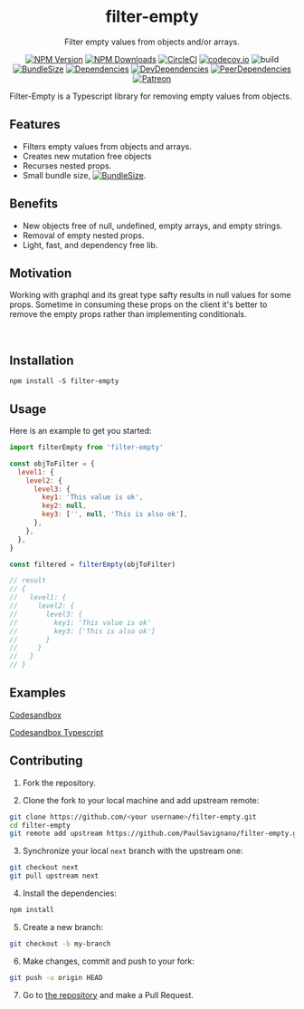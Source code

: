 <h1 align="center">filter-empty</h1>

<div align="center">
Filter empty values from objects and/or arrays.

[![NPM Version](https://img.shields.io/npm/v/filter-empty.svg?style=flat)](https://www.npmjs.com/package/filter-empty)
[![NPM Downloads](https://img.shields.io/npm/dm/filter-empty.svg?style=flat)](https://npmcharts.com/compare/filter-empty?minimal=true)
[![CircleCI](https://img.shields.io/circleci/build/github/PaulSavignano/filter-empty/master.svg)](https://circleci.com/gh/PaulSavignano/filter-empty/tree/master)
[![codecov.io](https://codecov.io/gh/PaulSavignano/filter-empty/branch/master/graph/badge.svg)](https://codecov.io/gh/PaulSavignano/filter-empty)
![build](https://github.com/PaulSavignano/filter-empty/workflows/release/badge.svg)
[![BundleSize](https://img.shields.io/bundlephobia/minzip/filter-empty.svg)](https://bundlephobia.com/result?p=filter-empty)
[![Dependencies](https://david-dm.org/PaulSavignano/filter-empty/master/status.svg)](https://david-dm.org/PaulSavignano/filter-empty/master)
[![DevDependencies](https://david-dm.org/PaulSavignano/filter-empty/master/dev-status.svg)](https://david-dm.org/PaulSavignano/filter-empty/master?type=dev)
[![PeerDependencies](https://david-dm.org/PaulSavignano/filter-empty/master/peer-status.svg)](https://david-dm.org/PaulSavignano/filter-empty/master?type=peer)
[![Patreon](https://img.shields.io/badge/patreon-support%20the%20author-blue.svg)](https://www.patreon.com/PaulSavignano)

</div>

Filter-Empty is a Typescript library for removing empty values from objects.

## Features

- Filters empty values from objects and arrays.
- Creates new mutation free objects
- Recurses nested props.
- Small bundle size, [![BundleSize](https://img.shields.io/bundlephobia/minzip/filter-empty.svg)](https://bundlephobia.com/result?p=filter-empty).

## Benefits

- New objects free of null, undefined, empty arrays, and empty strings.
- Removal of empty nested props.
- Light, fast, and dependency free lib.

## Motivation

Working with graphql and its great type safty results in null values for some props. Sometime in consuming these props on the client it's better to remove the empty props rather than implementing conditionals.

<br />

## Installation

```
npm install -S filter-empty
```

## Usage

Here is an example to get you started:

```jsx
import filterEmpty from 'filter-empty'

const objToFilter = {
  level1: {
    level2: {
      level3: {
        key1: 'This value is ok',
        key2: null,
        key3: ['', null, 'This is also ok'],
      },
    },
  },
}

const filtered = filterEmpty(objToFilter)

// result
// {
//   level1: {
//     level2: {
//       level3: {
//         key1: 'This value is ok'
//         key3: ['This is also ok']
//       }
//     }
//   }
// }
```

## Examples

[Codesandbox](https://codesandbox.io/s/filter-empty-mtlwh?fontsize=14)

[Codesandbox Typescript](https://codesandbox.io/s/filter-empty-typescript-cplo8?fontsize=14)

## Contributing

1. Fork the repository.

2. Clone the fork to your local machine and add upstream remote:

```sh
git clone https://github.com/<your username>/filter-empty.git
cd filter-empty
git remote add upstream https://github.com/PaulSavignano/filter-empty.git
```

3. Synchronize your local `next` branch with the upstream one:

```sh
git checkout next
git pull upstream next
```

4. Install the dependencies:

```sh
npm install
```

5. Create a new branch:

```sh
git checkout -b my-branch
```

6. Make changes, commit and push to your fork:

```sh
git push -u origin HEAD
```

7. Go to [the repository](https://github.com/PaulSavignano/filter-empty) and make a Pull Request.
